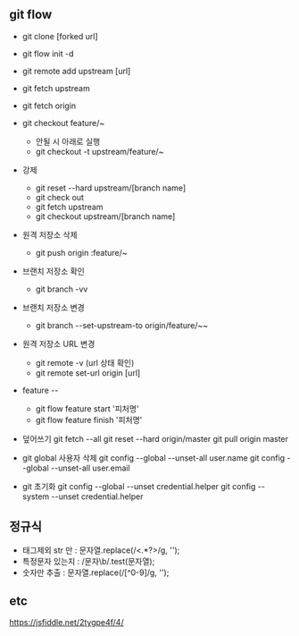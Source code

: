 ## git flow
- git clone [forked url]
- git flow init -d
- git remote add upstream [url]
- git fetch upstream
- git fetch origin
- git checkout feature/~
  - 안될 시 아래로 실행
  - git checkout -t upstream/feature/~ 

- 강제
  - git reset --hard upstream/[branch name]
  - git check out
  - git fetch upstream
  - git checkout upstream/[branch name]

- 원격 저장소 삭제
  - git push origin :feature/~

- 브랜치 저장소 확인
  - git branch -vv

- 브랜치 저장소 변경
  - git branch --set-upstream-to origin/feature/~~

- 원격 저장소 URL 변경
  - git remote -v (url 상태 확인)
  - git remote set-url origin [url]

- feature --
  - git flow feature start '피처명'
  - git flow feature finish '피처명'

- 덮어쓰기
  git fetch --all
  git reset --hard origin/master
  git pull origin master

- git global 사용자 삭제
  git config --global --unset-all user.name
  git config --global --unset-all user.email

- git 초기화
  git config --global --unset credential.helper
  git config --system --unset credential.helper


## 정규식
- 태그제외 str 만 : 문자열.replace(/\<.*?\>/g, '');
- 특정문자 있는지 : /문자\b/.test(문자열);
- 숫자만 추출 : 문자열.replace(/[^0-9]/g, '');

## etc
https://jsfiddle.net/2tygpe4f/4/

